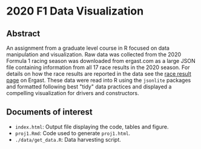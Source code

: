 # 2020 F1 Data Visualization


## Abstract

An assignment from a graduate level course in R focused on data manipulation and visualization. Raw data was collected from the 2020 Formula 1 racing season was downloaded from ergast.com as a large JSON file containing information from all 17 race results in the 2020 season. For details on how the race results are reported in the data see the [race result page](https://ergast.com/mrd/methods/results/) on Ergast. These data were read into R using the `jsonlite` packages and formatted following best "tidy" data practices and displayed a compelling visualization for drivers and constructors.

## Documents of interest

- `index.html`: Output file displaying the code, tables and figure.
- `proj1.Rmd`: Code used to generate `proj1.html`.
- `./data/get_data.R`: Data harvesting script.
